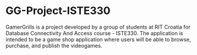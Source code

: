 # GG-Project-ISTE330
GamerGrills is a project developed by a group of students at RIT Croatia for Database Connectivity And Access course - ISTE330. The application is intended to be a game shop application where users will be able to browse, purchase, and publish the videogames.  
